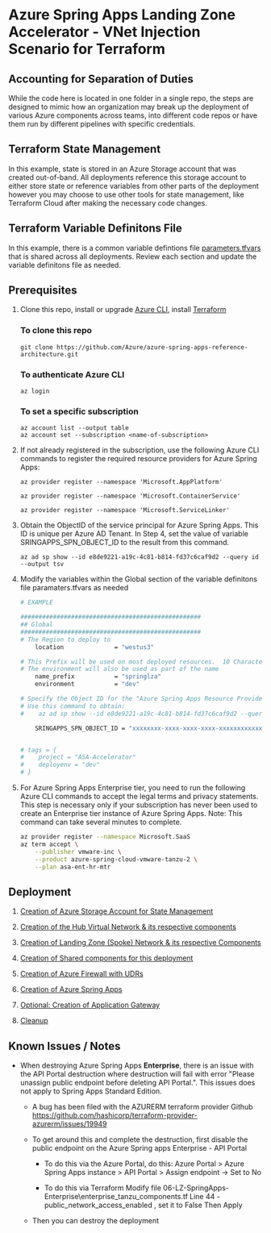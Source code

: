 # Azure Spring Apps Landing Zone Accelerator - VNet Injection Scenario for Terraform

## Accounting for Separation of Duties 
While the code here is located in one folder in a single repo, the steps are designed to mimic how an organization may break up the deployment of various Azure components across teams, into different code repos or have them run by different pipelines with specific credentials. 

## Terraform State Management
In this example, state is stored in an Azure Storage account that was created out-of-band.  All deployments reference this storage account to either store state or reference variables from other parts of the deployment however you may choose to use other tools for state management, like Terraform Cloud after making the necessary code changes.

## Terraform Variable Definitons File
In this example, there is a common variable defintions file [parameters.tfvars](./parameters.tfvars) that is shared across all deployments. Review each section and update the variable definitons file as needed. 

## Prerequisites 
1. Clone this repo, install or upgrade [Azure CLI](https://learn.microsoft.com/cli/azure/install-azure-cli), install [Terraform](https://www.terraform.io/downloads.html)

    ### To clone this repo
    `git clone https://github.com/Azure/azure-spring-apps-reference-architecture.git`
    
    ### To authenticate Azure CLI
    `az login`

    ### To set a specific subscription
    `az account list --output table`<br>
    `az account set --subscription <name-of-subscription>`
    
    

2. If not already registered in the subscription, use the following Azure CLI commands to register the required resource providers for Azure Spring Apps:

    `az provider register --namespace 'Microsoft.AppPlatform'`

    `az provider register --namespace 'Microsoft.ContainerService'`

    `az provider register --namespace 'Microsoft.ServiceLinker'`

3. Obtain the ObjectID of the service principal for Azure Spring Apps. This ID is unique per Azure AD Tenant. In Step 4, set the value of variable SRINGAPPS_SPN_OBJECT_ID to the result from this command.

    `az ad sp show --id e8de9221-a19c-4c81-b814-fd37c6caf9d2 --query id --output tsv`



4. Modify the variables within the Global section of the variable definitons file paramaters.tfvars as needed



    ```bash
    # EXAMPLE
    
    ##################################################
    ## Global
    ##################################################
    # The Region to deploy to
        location              = "westus3"

    # This Prefix will be used on most deployed resources.  10 Characters max.
    # The environment will also be used as part of the name
        name_prefix           = "springlza"
        environment           = "dev"

    # Specify the Object ID for the "Azure Spring Apps Resource Provider" service principal in the customer's Azure AD Tenant
    # Use this command to obtain:
    #    az ad sp show --id e8de9221-a19c-4c81-b814-fd37c6caf9d2 --query id --output tsv

        SRINGAPPS_SPN_OBJECT_ID = "xxxxxxxx-xxxx-xxxx-xxxx-xxxxxxxxxxxx"


    # tags = { 
    #    project = "ASA-Accelerator"
    #    deployenv = "dev"
    # }
    ```
4. For Azure Spring Apps Enterprise tier, you need to run the following Azure CLI commands to accept the legal terms and privacy statements. This step is necessary only if your subscription has never been used to create an Enterprise tier instance of Azure Spring Apps. Note: This command can take several minutes to complete. 

    ```bash
    az provider register --namespace Microsoft.SaaS
    az term accept \
        --publisher vmware-inc \
        --product azure-spring-cloud-vmware-tanzu-2 \
        --plan asa-ent-hr-mtr
    ```

## Deployment
1. [Creation of Azure Storage Account for State Management](./01-State-Storage.md)

2. [Creation of the Hub Virtual Network & its respective components](./02-Hub-Network.md)

3. [Creation of Landing Zone (Spoke) Network & its respective Components](./03-LZ-Network.md)

4. [Creation of Shared components for this deployment](./04-LZ-SharedResources.md)
 
5. [Creation of Azure Firewall with UDRs](./05-Hub-AzureFirewall.md)

6. [Creation of Azure Spring Apps](./06-LZ-SpringApps.md)

7. [Optional: Creation of Application Gateway](./07-LZ-AppGateway.md)

8. [Cleanup](./08-cleanup.md)

## Known Issues / Notes
  - When destroying Azure Spring Apps **Enterprise**, there is an issue with the API Portal destruction where destruction will fail with error "Please unassign public endpoint before deleting API Portal.".  This issues does not apply to Spring Apps Standard Edition.
    - A bug has been filed with the AZURERM terraform provider Github
    https://github.com/hashicorp/terraform-provider-azurerm/issues/19949

    - To get around this and complete the destruction, first disable the public endpoint on the Azure Spring apps Enterprise - API Portal
        - To do this via the Azure Portal, do this:
    Azure Portal > Azure Spring Apps instance > API Portal > Assign endpoint -> Set to No

        - To do this via Terraform
    Modify file 06-LZ-SpringApps-Enterprise\enterprise_tanzu_components.tf
    Line 44 - public_network_access_enabled , set it to False
    Then Apply

    - Then you can destroy the deployment

